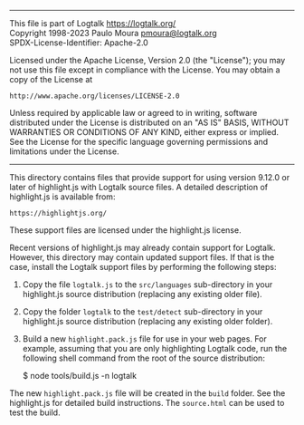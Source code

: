________________________________________________________________________

This file is part of Logtalk <https://logtalk.org/>  
Copyright 1998-2023 Paulo Moura <pmoura@logtalk.org>  
SPDX-License-Identifier: Apache-2.0

Licensed under the Apache License, Version 2.0 (the "License");
you may not use this file except in compliance with the License.
You may obtain a copy of the License at

    http://www.apache.org/licenses/LICENSE-2.0

Unless required by applicable law or agreed to in writing, software
distributed under the License is distributed on an "AS IS" BASIS,
WITHOUT WARRANTIES OR CONDITIONS OF ANY KIND, either express or implied.
See the License for the specific language governing permissions and
limitations under the License.
________________________________________________________________________


This directory contains files that provide support for using version 9.12.0
or later of highlight.js with Logtalk source files. A detailed description
of highlight.js is available from:

	https://highlightjs.org/

These support files are licensed under the highlight.js license.

Recent versions of highlight.js may already contain support for Logtalk.
However, this directory may contain updated support files. If that is the
case, install the Logtalk support files by performing the following steps:

1. Copy the file `logtalk.js` to the `src/languages` sub-directory in 
your highlight.js source distribution (replacing any existing older file).

2. Copy the folder `logtalk` to the `test/detect` sub-directory in your
highlight.js source distribution (replacing any existing older folder).

3. Build a new `highlight.pack.js` file for use in your web pages. For
example, assuming that you are only highlighting Logtalk code, run the
following shell command from the root of the source distribution:

	$ node tools/build.js -n logtalk

The new `highlight.pack.js` file will be created in the `build` folder.
See the highlight.js for detailed build instructions. The `source.html`
can be used to test the build.
